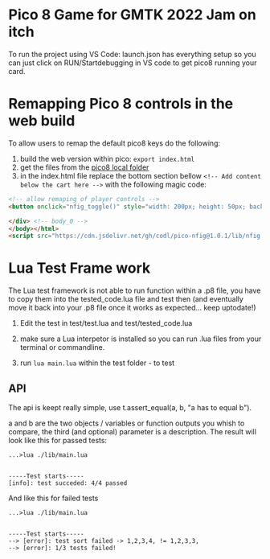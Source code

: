 # Pico 8 Game for GMTK 2022 Jam on itch

To run the project using VS Code: launch.json has everything setup so you can just click on RUN/Startdebugging in VS code to get pico8 running your card.

# Remapping Pico 8 controls in the web build
To allow users to remap the default pico8 keys do the following:

1. build the web version within pico: ```export index.html```
2. get the files from the [pico8 local folder](C:\Users\manue\AppData\Roaming\pico-8\carts)
2. in the index.html file replace the bottom section bellow ```<!-- Add content below the cart here -->``` with the following magic code:
```html
<!-- allow remaping of player controls -->
<button onclick="nfig_toggle()" style="width: 200px; height: 50px; background-color: rgb(255, 153, 0); border: none; color: white; font-size: 20px; cursor: pointer; margin-top: -25px;">remap controls</button>

</div> <!-- body_0 -->
</body></html>
<script src="https://cdn.jsdelivr.net/gh/codl/pico-nfig@1.0.1/lib/nfig.js" integrity="sha256-g5hO7r4Wj0Z51eaV73ATXK3yLGl7hqB30UN986DuCO0=" crossorigin="anonymous"></script>
```

# Lua Test Frame work

The Lua test framework is not able to run function within a .p8 file, you have to copy them into the tested_code.lua file and test then (and eventually move it back into your .p8 file once it works as expected... keep uptodate!)

1. Edit the test in test/test.lua and test/tested_code.lua

2. make sure a Lua interpetor is installed so you can run .lua files from your terminal or commandline.

5. run ```lua main.lua``` within the test folder - to test

## API
The api is keept really simple, use t.assert_equal(a, b, "a has to equal b").

a and b are the two objects / variables or function outputs you whish to compare, the third (and optional) parameter is a description. The result will look like this for passed tests:

```
...>lua ./lib/main.lua         


-----Test starts-----
[info]: test succeded: 4/4 passed
```

And like this for failed tests

```
...>lua ./lib/main.lua


-----Test starts-----
--> [error]: test sort failed -> 1,2,3,4, != 1,2,3,3,
--> [error]: 1/3 tests failed!
```